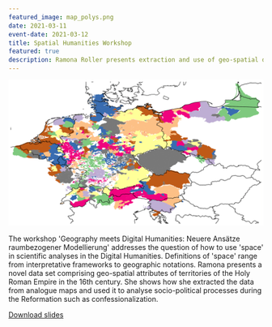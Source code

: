 ```yaml
---
featured_image: map_polys.png
date: 2021-03-11
event-date: 2021-03-12
title: Spatial Humanities Workshop
featured: true
description: Ramona Roller presents extraction and use of geo-spatial data on territories of the Holy Roman Empire. These data can be used to analyze the European reformation of the 16th century.
---
```


![map](map_polys.png)


The workshop 'Geography meets Digital Humanities: Neuere Ansätze raumbezogener Modellierung' addresses the question of how to use 'space' in scientific analyses in the Digital Humanities. Definitions of 'space' range from interpretative frameworks to geographic notations. Ramona presents a novel data set comprising geo-spatial attributes of territories of the Holy Roman Empire in the 16th century. She shows how she extracted the data from analogue maps and used it to analyse socio-political processes during the Reformation such as confessionalization.


<a href="2020-03-12_spathums.pdf">Download slides</a>
